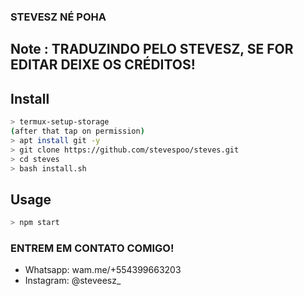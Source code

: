 ### STEVESZ NÉ POHA

## Note : TRADUZINDO PELO STEVESZ, SE FOR EDITAR DEIXE OS CRÉDITOS!


## Install


```bash
> termux-setup-storage
(after that tap on permission)
> apt install git -y
> git clone https://github.com/stevespoo/steves.git
> cd steves
> bash install.sh
```

## Usage

```bash
> npm start
```


### ENTREM EM CONTATO COMIGO!

- Whatsapp: wam.me/+554399663203
- Instagram: @steveesz_

